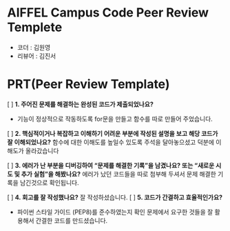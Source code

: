 # AIFFEL Campus Code Peer Review Templete
- 코더 : 김원영
- 리뷰어 : 김진서


# PRT(Peer Review Template)
[ ]  **1. 주어진 문제를 해결하는 완성된 코드가 제출되었나요?**
- 기능이 정상적으로 작동하도록 for문을 만들고 함수를 따로 만들어 주었습니다. 
    
[ ]  **2. 핵심적이거나 복잡하고 이해하기 어려운 부분에 작성된 설명을 보고 해당 코드가 잘 이해되었나요?**
함수에 대한 이해도를 높일수 있도록 주석을 달아놓으셨고 덕분에 이해도가 올라갔습니다 
        
[ ]  **3. 에러가 난 부분을 디버깅하여 “문제를 해결한 기록”을 남겼나요? 또는 “새로운 시도 및 추가 실험”을 해봤나요?**
에러가 났던 코드들을 따로 첨부해 두셔서 문제 해결한 기록을 남긴것으로 확인됩니다. 
        
[ ]  **4. 회고를 잘 작성했나요?**
잘 작성하셨습니다. 
[ ]  **5. 코드가 간결하고 효율적인가요?**
- 파이썬 스타일 가이드 (PEP8)를 준수하였는지 확인
문제에서 요구한 것들을 잘 활용해서 간결한 코드를 만드셨습니다. 
